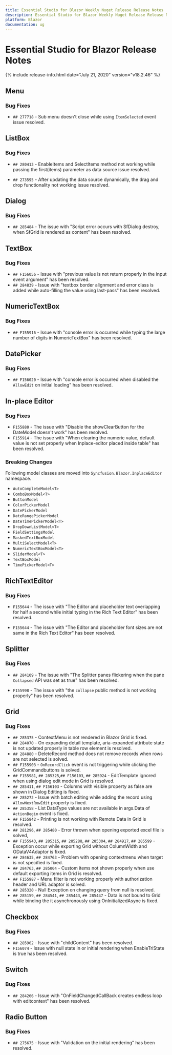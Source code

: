 ```yaml
---
title: Essential Studio for Blazor Weekly Nuget Release Release Notes  
description: Essential Studio for Blazor Weekly Nuget Release Release Notes  
platform: Blazor
documentation: ug
---
```


# Essential Studio for Blazor  Release Notes  

{% include release-info.html date="July 21, 2020"  version="v18.2.46" %} 

##  Menu

###    Bug Fixes

- `## 277718` - Sub menu doesn't close while using `ItemSelected` event issue resolved.

##  ListBox

###    Bug Fixes

- `## 280413` - EnableItems and SelectItems method not working while passing the first(items) parameter as data source issue resolved.

- `## 273595` - After updating the data source dynamically, the drag and drop functionality not working issue resolved.

##  Dialog
 
###    Bug Fixes

- `## 285484` - The issue with "Script error occurs with SfDialog destroy, when SfGrid is rendered as content" has been resolved.

##  TextBox

###    Bug Fixes

- `## F156056` - Issue with "previous value is not return properly in the input event argument" has been resolved.
- `## 284839` - Issue with "textbox border alignment and error class is added while auto-filling the value using last-pass" has been resolved.

##  NumericTextBox

###    Bug Fixes

- `## F155916` - Issue with "console error is occurred while typing the large number of digits in NumericTextBox" has been resolved.

##  DatePicker

###    Bug Fixes

- `## F156020` - Issue with "console error is occurred when disabled the `AllowEdit` on initial loading" has been resolved.

##  In-place Editor
 
###    Bug Fixes

- `F155880` - The issue with "Disable the showClearButton for the DateModel doesn't work" has been resolved.
- `F155914` - The issue with "When clearing the numeric value, default value is not set properly when Inplace-editor placed inside table" has been resolved.

###    Breaking Changes

Following model classes are moved into `Syncfusion.Blazor.InplaceEditor` namespace.

- `AutoCompleteModel<T>`
- `ComboBoxModel<T>`
- `ButtonModel`
- `ColorPickerModel`
- `DatePickerModel`
- `DateRangePickerModel`
- `DateTimePickerModel<T>`
- `DropDownListModel<T>`
- `FieldSettingsModel`
- `MaskedTextBoxModel`
- `MultiSelectModel<T>`
- `NumericTextBoxModel<T>`
- `SliderModel<T>`
- `TextBoxModel`
- `TimePickerModel<T>`

##  RichTextEditor
 
###    Bug Fixes

- `F155644` - The issue with "The Editor and placeholder text overlapping for half a second while initial typing in the Rich Text Editor" has been resolved.

- `F155644` - The issue with "The Editor and placeholder font sizes are not same in the Rich Text Editor" has been resolved.

##  Splitter
 
###    Bug Fixes

- `## 284109` - The issue with "The Splitter panes flickering when the pane `Collapsed` API was set as true" has been resolved.

- `F155998` - The issue with "the `collapse` public method is not working properly" has been resolved.

##  Grid

###    Bug Fixes

- `## 285375` - ContextMenu is not rendered in Blazor Grid is fixed.
- `## 284070` - On expanding detail template, aria-expanded attribute state is not updated properly in table row element is resolved.
- `## 284880` - DeleteRecord method does not remove records when rows are not selected is solved.
- `## F155903` - `OnRecordClick` event is not triggering while clicking the GridCommandbuttons is solved.
- `## F155981`, `## 285325`,`## F156103`, `## 285924` - EditTemplate ignored when using dialog edit mode in Grid is resolved.
- `## 285411`, `## F156103` - Columns with visible property as false are shown in Dialog Editing is fixed.
- `## 285272` - Issue with batch editing while adding the record using `AllowNextRowEdit` property is fixed.
- `## 285358` - List DataType values are not available in args.Data of `ActionBegin` event is fixed.
- `## F155842` - Printing is not working with Remote Data in Grid is resolved.
- `## 281296`, `## 285480` - Error thrown when opening exported excel file is solved,
- `## F155943`, `## 285315`, `## 285288`, `## 285304`, `## 284917`, `## 285599` - Exception occur while exporting Grid without ColumnWidth and ODataV4Adaptor is fixed.
- `## 284635`, `## 284763` - Problem with opening contextmenu when target is not specified is fixed.
- `## 284763`, `## 285004` - Custom items not shown properly when use default exporting items in Grid is resolved.
- `## F155987` - Menu filter is not working properly with authorization header and URL adaptor is solved.
- `## 285320` - Null Exception on changing query from null is resolved.
- `## 285159`, `## 284541`, `## 285443`, `## 285447` - Data is not bound to Grid while binding the it asynchronously using OnInitializedAsync is fixed.

##  Checkbox

###    Bug Fixes

- `## 285902` - Issue with "childContent" has been resolved.
- `F156074` - Issue with null state in or initial rendering when EnableTriState is true has been resolved.

##  Switch

###    Bug Fixes

- `## 284266` - Issue with "OnFieldChangedCallBack creates endless loop with editcontext" has been resolved.

##  Radio Button

###    Bug Fixes

- `## 275675` - Issue with "Validation on the initial rendering" has been resolved.
